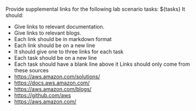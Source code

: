 Provide supplemental links for the following lab scenario tasks: ${tasks}
It should:
- Give links to relevant documentation.
- Give links to relevant blogs.
- Each link should be in markdown format
- Each link should be on a new line
- It should give one to three links for each task
- Each task should be on a new line
- Each task should have a blank line above it
Links should only come from these sources
- https://aws.amazon.com/solutions/
- https://docs.aws.amazon.com/
- https://aws.amazon.com/blogs/
- https://github.com/aws
- https://aws.amazon.com/
